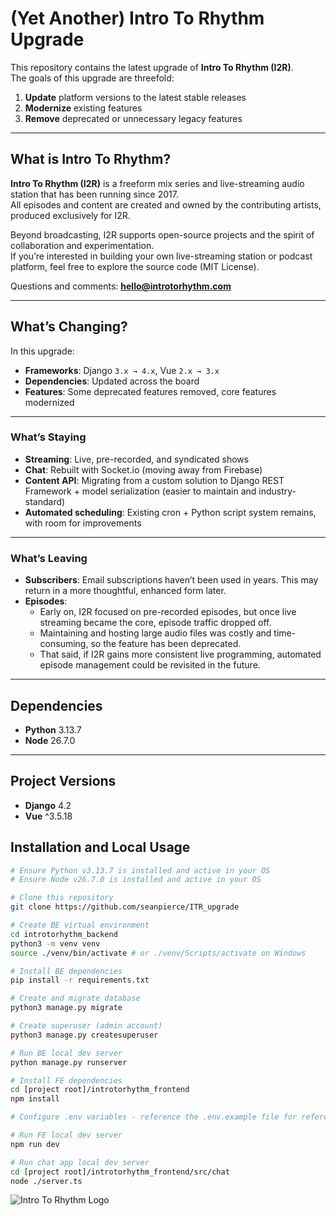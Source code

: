 # (Yet Another) Intro To Rhythm Upgrade

This repository contains the latest upgrade of **Intro To Rhythm (I2R)**.  
The goals of this upgrade are threefold:  

1. **Update** platform versions to the latest stable releases  
2. **Modernize** existing features  
3. **Remove** deprecated or unnecessary legacy features  

---

## What is Intro To Rhythm?

**Intro To Rhythm (I2R)** is a freeform mix series and live-streaming audio station that has been running since 2017.  
All episodes and content are created and owned by the contributing artists, produced exclusively for I2R.  

Beyond broadcasting, I2R supports open-source projects and the spirit of collaboration and experimentation.  
If you’re interested in building your own live-streaming station or podcast platform, feel free to explore the source code (MIT License).  

Questions and comments: **hello@introtorhythm.com**

---

## What’s Changing?

In this upgrade:  

- **Frameworks**: Django `3.x → 4.x`, Vue `2.x → 3.x`  
- **Dependencies**: Updated across the board  
- **Features**: Some deprecated features removed, core features modernized  

---

### What’s Staying

- **Streaming**: Live, pre-recorded, and syndicated shows  
- **Chat**: Rebuilt with Socket.io (moving away from Firebase)  
- **Content API**: Migrating from a custom solution to Django REST Framework + model serialization (easier to maintain and industry-standard)  
- **Automated scheduling**: Existing cron + Python script system remains, with room for improvements  

---

### What’s Leaving

- **Subscribers**: Email subscriptions haven’t been used in years. This may return in a more thoughtful, enhanced form later.  
- **Episodes**:  
  - Early on, I2R focused on pre-recorded episodes, but once live streaming became the core, episode traffic dropped off.  
  - Maintaining and hosting large audio files was costly and time-consuming, so the feature has been deprecated.  
  - That said, if I2R gains more consistent live programming, automated episode management could be revisited in the future.  

---

## Dependencies

- **Python** 3.13.7  
- **Node** 26.7.0  

---

## Project Versions

- **Django** 4.2  
- **Vue** ^3.5.18  

## Installation and Local Usage

```bash
# Ensure Python v3.13.7 is installed and active in your OS
# Ensure Node v26.7.0 is installed and active in your OS

# Clone this repository
git clone https://github.com/seanpierce/ITR_upgrade

# Create BE virtual environment
cd introtorhythm_backend
python3 -m venv venv
source ./venv/bin/activate # or ./venv/Scripts/activate on Windows

# Install BE dependencies
pip install -r requirements.txt

# Create and migrate database
python3 manage.py migrate

# Create superuser (admin account)
python3 manage.py createsuperuser

# Run BE local dev server
python manage.py runserver

# Install FE dependencies
cd [project root]/introtorhythm_frontend
npm install

# Configure .env variables - reference the .env.example file for reference. Create a .env.local and a .env.production file and add the example keys and values.

# Run FE local dev server
npm run dev

# Run chat app local dev server
cd [project root]/introtorhythm_frontend/src/chat
node ./server.ts
```

![Intro To Rhythm Logo](introtorhythm_frontend/src/assets/images/i2r-bg-big-tall.png)